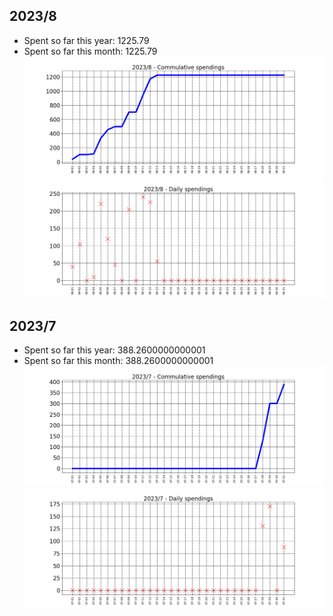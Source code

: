 ## 2023/8
- Spent so far this year: 1225.79
- Spent so far this month: 1225.79
![graph_8_sum](graph_8_sum.png)
![graph_8_vals](graph_8_vals.png)
## 2023/7
- Spent so far this year: 388.2600000000001
- Spent so far this month: 388.2600000000001
![graph_7_sum](graph_7_sum.png)
![graph_7_vals](graph_7_vals.png)